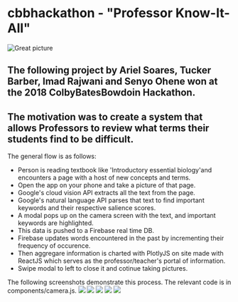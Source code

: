 # cbbhackathon - "Professor Know-It-All"
<img src="/img/Logo .png" alt="Great picture"/> 

## The following project by Ariel Soares, Tucker Barber, Imad Rajwani and Senyo Ohene won at the 2018 ColbyBatesBowdoin Hackathon.
## The motivation was to create a system that allows Professors to review what terms their students find to be difficult. 

The general flow is as follows:
- Person is reading textbook like 'Introductory essential biology'and encounters a page with a host of new concepts and terms.
- Open the app on your phone and take a picture of that page.
- Google's cloud vision API extracts all the text from the page. 
- Google's natural language API parses that text to find important keywords and their respective salience scores.
- A modal pops up on the camera screen with the text, and important keywords are highlighted.
- This data is pushed to a Firebase real time DB.
- Firebase updates words encountered in the past by incrementing their frequency of occurence.
- Then aggregare information is charted with PlotlyJS on site made with ReactJS which serves as the professor/teacher's portal of information.
- Swipe modal to left to close it and cotinue taking pictures.

The following screenshots demonstrate this process. The relevant code is in components/camera.js.
<img src="/img/home.png" /> 
<img src="/img/IMG-0692.PNG" /> 
<img src="/img/IMG-0693.PNG" /> 
<img src="/img/IMG-0694.PNG" /> 
<img src="/img/Teachers.png" /> 
